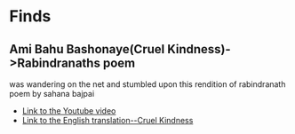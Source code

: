 # Finds
## Ami Bahu Bashonaye(Cruel Kindness)->Rabindranaths poem 
was wandering on the net and stumbled upon this rendition of rabindranath poem by sahana bajpai
* [Link to the Youtube video](https://www.youtube.com/watch?v=sG_QrfxoQrY)
* [Link to the English translation--Cruel Kindness](https://allpoetry.com/Cruel-Kindness---------English-translation)
